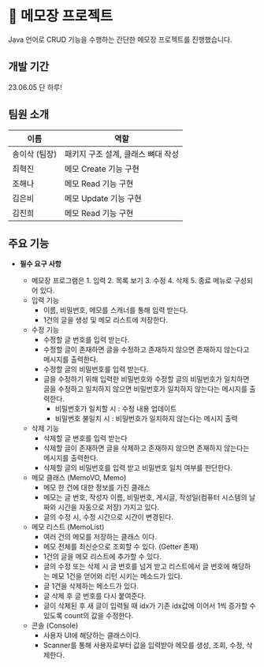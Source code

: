 # 📝 메모장 프로젝트
Java 언어로 CRUD 기능을 수행하는 간단한 메모장 프로젝트를 진행했습니다.

## 개발 기간
23.06.05 단 하루!

## 팀원 소개
|이름|역할|
|---|-------|
|송이삭 (팀장)|패키지 구조 설계, 클래스 뼈대 작성|
|최혁진|메모 Create 기능 구현|
|조해나|메모 Read 기능 구현|
|김은비|메모 Update 기능 구현|
|김진희|메모 Read 기능 구현|

## 주요 기능

- **필수 요구 사항**

    - 메모장 프로그램은 1. 입력 2. 목록 보기 3. 수정 4. 삭제 5. 종료 메뉴로 구성되어 있다.
    - 입력 기능
        - 이름, 비밀번호, 메모를 스캐너를 통해 입력 받는다.
        - 1건의 글을 생성 및 메모 리스트에 저장한다.
    - 수정 기능
        - 수정할 글 번호를 입력 받는다.
        - 수정할 글이 존재하면 글을 수정하고 존재하지 않으면 존재하지 않는다고 메시지를 출력한다.
        - 수정할 글의 비밀번호를 입력 받는다.
        - 글을 수정하기 위해 입력한 비밀번호와 수정할 글의 비밀번호가 일치하면 글을 수정하고 일치하지 않으면 비밀번호가 일치하지 않는다는 메시지를 출력한다.
            - 비밀번호가 일치할 시 : 수정 내용 업데이트
            - 비밀번호 불일치 시 : 비밀번호가 일치하지 않는다는 메시지 출력
    - 삭제 기능
        - 삭제할 글 번호를 입력 받는다
        - 삭제할 글이 존재하면 글을 삭제하고 존재하지 않으면 존재하지 않는다는 메시지를 출력한다.
        - 삭제할 글의 비밀번호를 입력 받고 비밀번호 일치 여부를 판단한다.
    - 메모 클래스 (MemoVO, Memo)
        - 메모 한 건에 대한 정보를 가진 클래스
        - 메모는 글 번호, 작성자 이름, 비밀번호, 게시글, 작성일(컴퓨터 시스템의 날짜와 시간을 자동으로 저장) 가지고 있다.
        - 글의 수정 시, 수정 시간으로 시간이 변경된다.
    - 메모 리스트 (MemoList)
        - 여러 건의 메모를 저장하는 클래스 이다.
        - 메모 전체를 최신순으로 조회할 수 있다. (Getter 존재)
        - 1건의 글을 메모 리스트에 추가할 수 있다.
        - 글의 수정 또는 삭제 시 글 번호를 넘겨 받고 리스트에서 글 번호에 해당하는 메모 1건을 얻어와 리턴 시키는 메소드가 있다.
        - 글 1건을 삭제하는 메소드가 있다.
        - 글 삭제 후 글 번호를 다시 붙여준다.
        - 글이 삭제된 후 새 글이 입력될 때 idx가 기존 idx값에 이어서 1씩 증가할 수 있도록 count의 값을 수정한다.
    - 콘솔 (Console)
        - 사용자 UI에 해당하는 클래스이다.
        - Scanner를 통해 사용자로부터 값을 입력받아 메모를 생성, 조회, 수정, 삭제한다.
